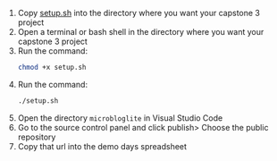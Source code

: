 1. Copy [setup.sh](./setup.sh) into the directory where you want your capstone 3 project
2. Open a terminal or bash shell in the directory where you want your capstone 3 project
3. Run the command:
   ```sh
   chmod +x setup.sh
   ```
4. Run the command:
   ```sh
   ./setup.sh
   ```
5. Open the directory `microbloglite` in Visual Studio Code
6. Go to the source control panel and click publish> Choose the public repository
7. Copy that url into the demo days spreadsheet
